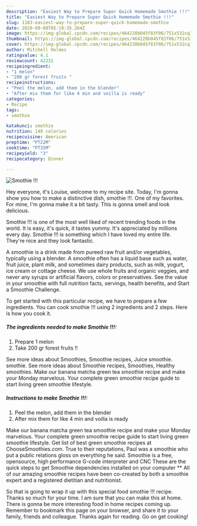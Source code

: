 ```yaml
---
description: "Easiest Way to Prepare Super Quick Homemade Smothie !!!"
title: "Easiest Way to Prepare Super Quick Homemade Smothie !!!"
slug: 1103-easiest-way-to-prepare-super-quick-homemade-smothie
date: 2020-09-08T05:19:35.264Z
image: https://img-global.cpcdn.com/recipes/464228b045f83f06/751x532cq70/smothie-recipe-main-photo.jpg
thumbnail: https://img-global.cpcdn.com/recipes/464228b045f83f06/751x532cq70/smothie-recipe-main-photo.jpg
cover: https://img-global.cpcdn.com/recipes/464228b045f83f06/751x532cq70/smothie-recipe-main-photo.jpg
author: Mitchell Holmes
ratingvalue: 4.1
reviewcount: 42231
recipeingredient:
- "1 melon"
- "200 gr forest fruits "
recipeinstructions:
- "Peel the melon, add them in the blender"
- "After mix them for like 4 min and voilla is ready"
categories:
- Recipe
tags:
- smothie

katakunci: smothie 
nutrition: 149 calories
recipecuisine: American
preptime: "PT22M"
cooktime: "PT35M"
recipeyield: "3"
recipecategory: Dinner

---
```



![Smothie !!!](https://img-global.cpcdn.com/recipes/464228b045f83f06/751x532cq70/smothie-recipe-main-photo.jpg)

Hey everyone, it's Louise, welcome to my recipe site. Today, I'm gonna show you how to make a distinctive dish, smothie !!!. One of my favorites. For mine, I'm gonna make it a bit tasty. This is gonna smell and look delicious.

Smothie !!! is one of the most well liked of recent trending foods in the world. It is easy, it's quick, it tastes yummy. It's appreciated by millions every day. Smothie !!! is something which I have loved my entire life. They're nice and they look fantastic.

A smoothie is a drink made from pureed raw fruit and/or vegetables, typically using a blender. A smoothie often has a liquid base such as water, fruit juice, plant milk, and sometimes dairy products, such as milk, yogurt, ice cream or cottage cheese. We use whole fruits and organic veggies, and never any syrups or artificial flavors, colors or preservatives. See the value in your smoothie with full nutrition facts, servings, health benefits, and Start a Smoothie Challenge.


To get started with this particular recipe, we have to prepare a few ingredients. You can cook smothie !!! using 2 ingredients and 2 steps. Here is how you cook it.

<!--inarticleads1-->

##### The ingredients needed to make Smothie !!!:

1. Prepare 1 melon
1. Take 200 gr forest fruits !!


See more ideas about Smoothies, Smoothie recipes, Juice smoothie. smothie. See more ideas about Smoothie recipes, Smoothies, Healthy smoothies. Make our banana matcha green tea smoothie recipe and make your Monday marvelous. Your complete green smoothie recipe guide to start living green smoothie lifestyle. 

<!--inarticleads2-->

##### Instructions to make Smothie !!!:

1. Peel the melon, add them in the blender
1. After mix them for like 4 min and voilla is ready


Make our banana matcha green tea smoothie recipe and make your Monday marvelous. Your complete green smoothie recipe guide to start living green smoothie lifestyle. Get list of best green smoothie recipes at ChooseSmoothies.com. True to their reputations, Paul was a smoothie who put a public relations gloss on everything he said. Smoothie is a free, opensource, high performance G-code interpreter and CNC These are the quick steps to get Smoothie dependencies installed on your computer ** All of our amazing smoothie recipes have been co-created by both a smoothie expert and a registered dietitian and nutritionist. 

So that is going to wrap it up with this special food smothie !!! recipe. Thanks so much for your time. I am sure that you can make this at home. There is gonna be more interesting food in home recipes coming up. Remember to bookmark this page on your browser, and share it to your family, friends and colleague. Thanks again for reading. Go on get cooking!
